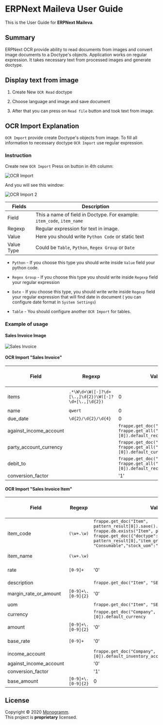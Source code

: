 # **ERPNext Maileva** User Guide

This is the User Guide for **ERPNext Maileva**.

## Summary
ERPNext OCR provide ability to read documents from images and convert image documents to a Doctype's objects.
Application works on regular expression. It takes necessary text from processed images and generate doctype. 

## Display text from image

1.  Create New `OCR Read` doctype

2.  Choose language and image and save document

3.  After that you can press on `Read file` button and took text from image.

## OCR Import Explanation

`OCR Import` provide create Doctype's objects from image. To fill all information to necessary doctype
`OCR Import` use regular expression.

### Instruction

Create new `OCR Import`
Press on button in 4th column:

![OCR Import](./assets/ocr_import_2.png "OCR Import")

And you will see this window: 

![OCR Import 2](./assets/ocr_import_1.png "OCR Import 2")

|Fields      |Description                                                             |
|------------|------------------------------------------------------------------------|
| Field      | This a name of field in Doctype. For example: `item_code`, `item_name` |
| Regexp     | Regular expression for text in image.                                  |
| Value      | Here you should write `Python Code` or static text                     |
| Value Type | Could be `Table`, `Python`, `Regex Group` or `Date`                    |

*   `Python` - If you choose this type you should write inside `Value` field your python code.

*   `Regex Group` - If you choose this type you should write inside `Regexp`
field your regular expression

*   `Date` - If you choose this type, you should write write inside `Regexp` 
field your regular expression that will find date in document 
( you can configure date format in `System Settings`)

*   `Table` - You should configure another `OCR Import` for tables.

### Example of usage

#### Sales Invoice  Image

![Sales Invoice](./assets/sales_invoice.png "Sales Invoice")

#### OCR Import "Sales Invoice" 

| Field                  | Regexp                                              | Value                                                                                | Value Type | Link To Import Mapping |
|------------------------|-----------------------------------------------------|--------------------------------------------------------------------------------------|------------|------------------------|
| items                  | `.*\W\d+\W([-]?\d+[\.,]\d{2})\W([-]?\d+[\.,]\d{2})` | 0                                                                                    | Table      | Sales Invoice Item     |
| name                   | `qwert`                                             | 0                                                                                    | Python     |                        |
| due_date               | `\d{2}/\d{2}/\d{4}`                                 | 0                                                                                    | Date       |                        |
| against_income_account |                                                     | `frappe.get_doc("Company", frappe.get_all("Company")[0]).default_receivable_account` | Python     |                        |
| party_account_currency |                                                     | `frappe.get_doc("Company", frappe.get_all("Company")[0]).default_currency `          | Python     |                        |
| debit_to               |                                                     | `frappe.get_doc("Company", frappe.get_all("Company")[0]).default_receivable_account` |            |                        |
| conversion_factor      |                                                     | '1'                                                                                  | Python     |                        |

#### OCR Import "Sales Invoice Item"

| Field                  | Regexp             | Value                                                                                                                                                                                                                                                | Value Type  | Link To Import Mapping |
|------------------------|--------------------|------------------------------------------------------------------------------------------------------------------------------------------------------------------------------------------------------------------------------------------------------|-------------|------------------------|
| item_code              | `(\w+.\w)`         | `frappe.get_doc("Item", pattern_result[0]).save().item_code if frappe.db.exists("Item", pattern_result[0]) else frappe.get_doc({"doctype": "Item", "item_code": pattern_result[0],"item_group": "Consumable","stock_uom":"Nos"}).insert().item_code` | Python      |                        |
| item_name              | `(\w+.\w)`         |                                                                                                                                                                                                                                                      | Regex Group |                        |
| rate                   | `[0-9]+`           | '0'                                                                                                                                                                                                                                                  | Regex Group |                        |
|                        |                    |                                                                                                                                                                                                                                                      |             |                        |
| description            |                    | `frappe.get_doc("Item", "SERVICE D").description`                                                                                                                                                                                                    | Python      |                        |
| margin_rate_or_amount  | `[0-9]+\.[0-9]{2}` | '0'                                                                                                                                                                                                                                                  | Regex Group |                        |
| uom                    |                    | `frappe.get_doc("Item", "SERVICE D").uoms[0].uom`                                                                                                                                                                                                    | Python      |                        |
| currency               |                    | `frappe.get_doc("Company", frappe.get_all("Company")[0]).default_currency`                                                                                                                                                                           | Python      |                        |
| amount                 | `[0-9]+\.[0-9]{2}` | '0'                                                                                                                                                                                                                                                  | Regex Group |                        |
| base_rate              | `[0-9]+`           | '0'                                                                                                                                                                                                                                                  | Regex Group |                        |
| income_account         |                    | `frappe.get_doc("Company", frappe.get_all("Company")[0]).default_inventory_account`                                                                                                                                                                  | Python      |                        |
| against_income_account |                    | '0'                                                                                                                                                                                                                                                  | Python      |                        |
| conversion_factor      |                    | '1'                                                                                                                                                                                                                                                  | Python      |                        |
| base_amount            | `[0-9]+\.[0-9]{2}` | 0                                                                                                                                                                                                                                                    | Regexp      |                        |

## License

Copyright © 2020 [Monogramm](https://www.monogramm.io).<br />
This project is **proprietary** licensed.
